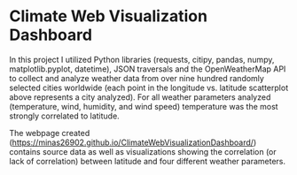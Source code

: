 # Climate Web Visualization Dashboard
In this project I utilized Python libraries (requests, citipy, pandas, numpy, matplotlib.pyplot, datetime), JSON traversals and the OpenWeatherMap API to collect and analyze weather data from over nine hundred randomly selected cities worldwide (each point in the longitude vs. latitude scatterplot above represents a city analyzed). For all weather parameters analyzed (temperature, wind, humidity, and wind speed) temperature was the most strongly correlated to latitude. 

The webpage created (https://minas26902.github.io/ClimateWebVisualizationDashboard/) contains source data as well as visualizations showing the correlation (or lack of correlation) between latitude and four different weather parameters. 
